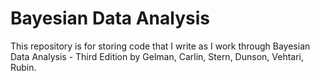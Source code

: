 # Bayesian Data Analysis

This repository is for storing code that I write as I work through Bayesian Data Analysis - Third Edition by Gelman, Carlin, Stern, Dunson, Vehtari, Rubin.
